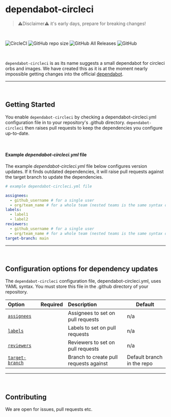 # dependabot-circleci
>⚠️Disclaimer⚠️ it's early days, prepare for breaking changes!

<br/>

![CircleCI](https://img.shields.io/circleci/build/github/BESTSELLER/dependabot-circleci/master)
![GitHub repo size](https://img.shields.io/github/repo-size/BESTSELLER/dependabot-circleci)
![GitHub All Releases](https://img.shields.io/github/downloads/BESTSELLER/dependabot-circleci/total)
![GitHub](https://img.shields.io/github/license/BESTSELLER/dependabot-circleci)

<br/>

`dependabot-circleci` is as its name suggests a small dependabot for circleci orbs and images.
We have created this as it is at the moment nearly impossible getting changes into the official [dependabot](https://github.com/dependabot/dependabot-core).

---
<br/>

## Getting Started
You enable `dependabot-circleci` by checking a dependabot-circleci.yml configuration file in to your repository's .github directory. `dependabot-circleci` then raises pull requests to keep the dependencies you configure up-to-date.

<br/>

#### Example *dependabot-circleci.yml* file

The example *dependabot-circleci.yml* file below configures version updates. If it finds outdated dependencies, it will raise pull requests against the target branch to update the dependencies.

```yaml
# example dependabot-circleci.yml file

assignees:
  - github_username # for a single user
  - org/team_name # for a whole team (nested teams is the same syntax org/team_name)
labels:
  - label1
  - label2
reviewers:
  - github_username # for a single user
  - org/team_name # for a whole team (nested teams is the same syntax org/team_name)
target-branch: main

```

---
<br/>

## Configuration options for dependency updates
The `dependabot-circleci` configuration file, dependabot-circleci.yml, uses YAML syntax. 
You must store this file in the .github directory of your repository.

| Option                            | Required | Description                            | Default                    |
| :-------------------------------- | :------: | :------------------------------------- | -------------------------- |
| [`assignees`](#assignees)         |          | Assignees to set on pull requests      | n/a                        |
| [`labels`](#labels)               |          | Labels to set on pull requests         | n/a                        |
| [`reviewers`](#reviewers)         |          | Reviewers to set on pull requests      | n/a                        |
| [`target-branch`](#target-branch) |          | Branch to create pull requests against | Default branch in the repo |


---
<br/>

## Contributing
We are open for issues, pull requests etc.

